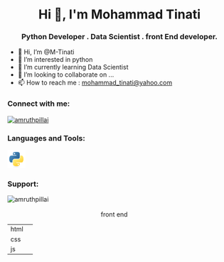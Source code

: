 <h1 align="center">Hi 👋, I'm Mohammad Tinati</h1>
<h3 align="center">Python Developer . Data Scientist . front End developer.</h3>

- 👋 Hi, I’m @M-Tinati
- 👀 I’m interested in python
- 🌱 I’m currently learning Data Scientist
- 💞️ I’m looking to collaborate on ...
- 📫 How to reach me : mohammad_tinati@yahoo.com

<!---
M-Tinati/M-Tinati is a ✨ special ✨ repository because its `README.md` (this file) appears on your GitHub profile.
You can click the Preview link to take a look at your changes.
--->
<h3 align="left">Connect with me:</h3>
<a href="https://linkedin.com/in/mohammadtinati" target="blank"><img align="center" src="https://raw.githubusercontent.com/rahuldkjain/github-profile-readme-generator/master/src/images/icons/Social/linked-in-alt.svg" alt="amruthpillai" height="30" width="40" /></a>

<h3 align="left">Languages and Tools:</h3>
<img src="https://raw.githubusercontent.com/devicons/devicon/master/icons/python/python-original.svg" alt="python" width="40" height="40"/> 

<h3 align="left">Support:</h3>
<p><a href="https://www.buymeacoffee.com/mohammadtinati"> <img align="left" src="https://cdn.buymeacoffee.com/buttons/v2/default-yellow.png" height="50" width="210" alt="amruthpillai" /></a></p><br><br>

<table>
    <tr>
        front end
    </tr>
    <tr>
        <td>
            html
        </td>
        <td>
            <img src="640px-HTML5_logo_and_wordmark.svg.png" alt="">
        </td>
    <tr>
        <td>
           css
        </td>
        <td>
            <img src="CSS3_logo_and_wordmark.svg.png" alt="">
        </td>
    </tr>
    <tr>
        <td>
           js
        </td>
        <td>
            <img src="javascript_logo.png" alt="">
        </td>
    </tr>
